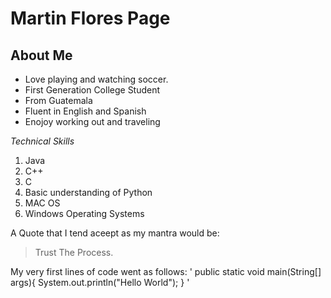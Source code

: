 # Martin Flores Page
## **About Me**
- Love playing and watching soccer.
- First Generation College Student
- From Guatemala
- Fluent in English and Spanish
- Enojoy working out and traveling

_Technical Skills_
1. Java
2. C++
3. C
4. Basic understanding of Python
5. MAC OS 
6. Windows Operating Systems
   
A Quote that I tend aceept as my mantra would be:
> Trust The Process.

My very first lines of code went as follows:
' public static void main(String[] args){
    System.out.println("Hello World");
}
'
  